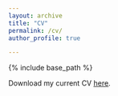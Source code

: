 ```yaml
---
layout: archive
title: "CV"
permalink: /cv/
author_profile: true

---
```


{% include base_path %}

Download my current CV <a href="https://github.com/evamariaa/evamariaa.github.io/blob/master/files/Ahrer_CV_5Dec24.pdf"><u>here</u></a>. 
